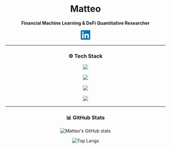 <div align="center">

# Matteo
**Financial Machine Learning & DeFi Quantitative Researcher**

<a href="https://www.linkedin.com/in/matteomanzi/" target="blank">
  <img src="images/linkedin.png" height="30" width="30" alt="LinkedIn Profile" />
</a>

<br />

---


### ⚙️ Tech Stack

<p align="center">
  <a href="https://skillicons.dev">
    <img src="https://skillicons.dev/icons?i=bash,bun,cpp,cmake,docker" />
  </a>
</p>

<p align="center">
  <a href="https://skillicons.dev">
    <img src="https://skillicons.dev/icons?i=fastapi,git,grafana,ipfs,julia" />
  </a>
</p>

<p align="center">
  <a href="https://skillicons.dev">
    <img src="https://skillicons.dev/icons?i=latex,nix,py,pytorch,redis" />
  </a>
</p>

<p align="center">
  <a href="https://skillicons.dev">
    <img src="https://skillicons.dev/icons?i=rust,sklearn,solidity,sqlite,tensorflow" />
  </a>
</p>

---

### 📊 GitHub Stats

![Matteo's GitHub stats](https://github-readme-stats-zf8e-matteoettam09.vercel.app/api?username=matteoettam09&show_icons=true&theme=dark)

![Top Langs](https://github-readme-stats-zf8e-matteoettam09.vercel.app/api/top-langs/?username=matteoettam09&size_weight=1&count_weight=0&layout=compact&langs_count=10)

</div>

